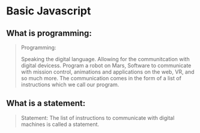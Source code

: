 # Basic Javascript

## What is programming:
> Programming: 
>
> Speaking the digital language. Allowing for the communitcation with digital devicess. Program a robot on Mars, Software to communicate with mission control, animations and applications on the web, VR, and so much more. The communication comes in the form of a list of instructions which we call our program.


## What is a statement:
> Statement:
> The list of instructions to communicate with digital machines is called a statement.